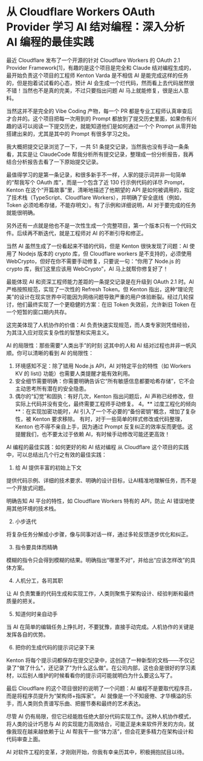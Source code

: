 # 从 Cloudflare Workers OAuth Provider 学习 AI 结对编程：深入分析 AI 编程的最佳实践

最近 Cloudflare 发布了一个开源的针对 Cloudflare Workers 的 OAuth 2.1 Provider Framework[1]，有趣的是这个项目是完全和 Claude 结对编程生成的，最开始负责这个项目的工程师 Kenton Varda 是不相信 AI 是能完成这样的任务的，但是抱着试试看的心态，预计 AI 会生成一个烂代码，然而看上去代码居然很不错！当然也不是真的完美，不过只要指出问题 AI 马上就能修复，很是出人意料。

当然这并不是完全的 Vibe Coding 产物，每一个 PR 都是专业工程师认真审查后才合并的。这个项目把每一次用到的 Prompt 都放到了提交历史里面，如果你有兴趣的话可以阅读一下提交历史，就能知道他们是如何通过一个个 Prompt 从零开始搭建出来的，尤其是其中的 Prompt 有很多学习之处。

我大概把提交记录浏览了一下，一共 51 条提交记录，当然我也没有手动一条条看，其实是让 ClaudeCode 帮我分析所有提交记录，整理成一份分析报告，我再结合分析报告去看了一下原始提交记录。

最值得学习的是第一条记录，和很多新手不一样，人家的提示词并非一句简单的“帮我写个 OAuth 库”，而是一个包含了近 130 行示例代码的详尽 Prompt，Kenton 在这个“开篇故事”里，清晰地描述了他期望的 API 是如何被调用的，指定了技术栈（TypeScript、Cloudflare Workers），并明确了安全底线（例如，Token 必须哈希存储，不能存明文）。有了示例和详细说明，AI 对于要完成的任务就能很明确。

另外还有一点就是他也不是一次性生成一个完整项目，第一个版本只有一个代码文件。后续再不断迭代，就是工程师对 AI 的不断引导和修正。

当然 AI 虽然生成了一份看起来不错的代码，但是 Kenton 很快发现了问题：AI 使用了 Nodejs 版本的 crypto 库，但 Cloudflare workers 是不支持的，必须使用 WebCrypto，但好在你不需要手动修复，只要说一句：“你用了 Node.js 的 crypto 库，我们这里应该用 WebCrypto”，AI 马上就帮你修复好了！

最能体现 AI 和资深工程师能力差距的一条提交记录是在升级到 OAuth 2.1 时。AI 严格按照规范，实现了一次性的 Refresh Token。但 Kenton 指出，这种“理论完美”的设计在现实世界中可能因为网络问题导致严重的用户体验断裂。经过几轮探讨，他们最终实现了一个更稳健的方案：在旧 Token 失效前，允许新旧 Token 在一个短暂的窗口期内共存。

这完美体现了人机协作的价值：AI 负责快速实现规范，而人类专家则凭借经验，为其注入应对现实复杂性的智慧和实用主义。

AI 的局限性：那些需要“人类出手”的时刻
这其中的人和 AI 结对过程也并非一帆风顺。你可以清晰的看到 AI 的局限性：

1. 环境感知不足：除了错用 Node.js API，AI 对特定平台的特性（如 Workers KV 的 list() 功能）也需要人类提醒才能有效利用。
2. 安全细节需要明确：你需要明确告诉它“所有敏感信息都要哈希存储”，它不会主动思考所有潜在的安全隐患。
3. 偶尔的“幻觉”和固执：有好几次，Kenton 指出问题后，AI 声称已经修改，但实际上代码并没有变化，最终需要工程师手动修复。
4。** 过度工程化的倾向**：在实现加密功能时，AI 引入了一个不必要的“备份密钥”概念，增加了复杂性，被 Kenton 要求移除。
有时，对于一些简单的样式修改或代码整理，Kenton 也不得不亲自上手，因为通过 Prompt 反复纠正的效率反而更低。这提醒我们，也不要太过于依赖 AI，有时候手动修改可能还更高效！

AI 编程的最佳实践：如何更好的和 AI 结对编程
从 Cloudflare 这个项目的实践中，可以总结出几个行之有效的最佳实践：

1. 给 AI 提供丰富的初始上下文

提供代码示例、详细的技术要求、明确的设计目标，让AI精准地理解任务，而不是一个开放式问题。

明确告知 AI 平台的特性，如 Cloudflare Workers 特有的 API，防止 AI 错误地使用其他环境的技术栈。

2. 小步迭代

将复杂任务分解成小步骤，像与同事对话一样，通过多轮反馈逐步优化和纠正。

3. 指令要具体而精确

模糊的指令只会得到模糊的结果。明确指出“哪里不对”，并给出“应该怎样改”的具体方案。

4. 人机分工，各司其职

让 AI 负责繁重的代码生成和实现工作，人类则聚焦于架构设计、经验判断和最终质量的把关。

5. 知道何时亲自动手

当 AI 在简单的编辑任务上挣扎时，不要犹豫，直接手动完成。人机协作的关键是发挥各自的优势。

6. 把你的生成代码的提示词记录下来

Kenton 将每个提示词都保存在提交记录中，这创造了一种新型的文档——不仅记录了"做了什么"，还记录了"为什么这么做"。在公司内部，这也会是很好的学习素材，以后别人维护的时候看看你的提示词可能就明白为什么要这么写了。

最后
Cloudflare 的这个项目很好的说明了一个问题：AI 编程不是要取代程序员，而是将程序员提升为“架构师+指挥家”。 AI 就像是一个不知疲倦、才华横溢的乐手，而人类则负责谱写乐曲、把握节奏和最终的艺术表达。

尽管 AI 仍有局限，但它已经能胜任绝大部分代码实现工作。这种人机协作模式，将人类的设计巧思与 AI 的实现能力高效结合，可能正是未来软件开发的方向，就像我现在越来越依赖于让 AI 帮我干一些“体力活”，但会花更多精力在架构设计和代码审查上面。

AI 对软件工程的变革，才刚刚开始，你我有幸亲历其中，积极拥抱拭目以待。